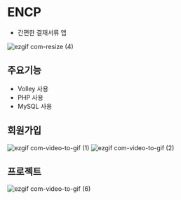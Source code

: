 # ENCP
 - 간편한 결재서류 앱
 
![ezgif com-resize (4)](https://user-images.githubusercontent.com/52917127/87661500-ab899400-c79b-11ea-90ca-29fb440325fa.png)


## 주요기능
- Volley 사용
- PHP 사용
- MySQL 사용


## 회원가입

![ezgif com-video-to-gif (1)](https://user-images.githubusercontent.com/52917127/87663895-65ceca80-c79f-11ea-8a4d-b7533bbaaa6e.gif) ![ezgif com-video-to-gif (2)](https://user-images.githubusercontent.com/52917127/87664584-76cc0b80-c7a0-11ea-8701-e17714c576e6.gif)

## 프로젝트

![ezgif com-video-to-gif (6)](https://user-images.githubusercontent.com/52917127/87667217-ef34cb80-c7a4-11ea-975d-bdc5a690ddec.gif)








